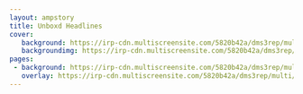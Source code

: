 ```yaml
---
layout: ampstory
title: Unboxd Headlines
cover:
   background: https://irp-cdn.multiscreensite.com/5820b42a/dms3rep/multi/cover.png
   backgroundimg: https://irp-cdn.multiscreensite.com/5820b42a/dms3rep/multi/coverimg.png
pages: 
 - background: https://irp-cdn.multiscreensite.com/5820b42a/dms3rep/multi/Page+1+text.png
   overlay: https://irp-cdn.multiscreensite.com/5820b42a/dms3rep/multi/bogo-gif.gif      
---
```

